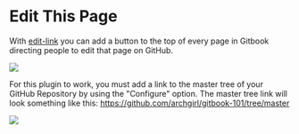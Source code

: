 # Edit This Page

With [edit-link](https://plugins.gitbook.com/plugin/edit-link) you can add a button to the top of every page in Gitbook directing people to edit that page on GitHub.

![](/images/plugins-editlink.png)

For this plugin to work, you must add a link to the master tree of your GitHub Repository by using the "Configure" option. The master tree link will look something like this: 
 https://github.com/archgirl/gitbook-101/tree/master

![](/images/plugins-editlink-config.png)




